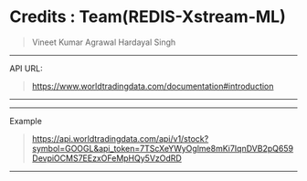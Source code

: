 # Credits : Team(REDIS-Xstream-ML)
> Vineet Kumar Agrawal
> Hardayal Singh



***

API URL: 
> https://www.worldtradingdata.com/documentation#introduction
***

***
Example
 > https://api.worldtradingdata.com/api/v1/stock?symbol=GOOGL&api_token=7TScXeYWyOglme8mKi7IqnDVB2pQ659DevpiOCMS7EEzxOFeMpHQy5VzOdRD

***



